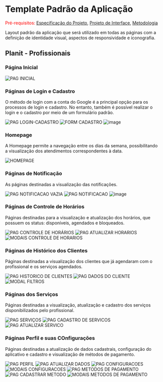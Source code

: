 # Template Padrão da Aplicação

<span style="color:red">Pré-requisitos: <a href="2-Especificação do Projeto.md"> Especificação do Projeto</a></span>, <a href="3-Projeto de Interface.md"> Projeto de Interface</a>, <a href="4-Metodologia.md"> Metodologia</a>

Layout padrão da aplicação que será utilizado em todas as páginas com a definição de identidade visual, aspectos de responsividade e iconografia.

## Planit - Profissionais 

### Página Inicial 

![PAG INICIAL](https://github.com/user-attachments/assets/f0fe0e69-3f28-4fd8-8214-f2c1638681a1)


### Páginas de Login e Cadastro

O método de login com a conta do Google é a principal opção para os processos de login e cadastro. No entanto, também é possível realizar o login e o cadastro por meio de um formulário padrão.

![PAG LOGIN-CADASTRO](https://github.com/user-attachments/assets/5d7bfcbb-8218-4a9b-8a1a-4152923192e5)
![FORM CADASTRO](https://github.com/user-attachments/assets/16557aec-3930-4fe6-ad54-dd9d174717e7)
![image](https://github.com/user-attachments/assets/bb978fb2-16ac-481f-8f7f-abe3a9aab9df)


### Homepage 

A Homepage permite a navegação entre os dias da semana, possibilitando a visualização dos atendimentos correspondentes à data.

![HOMEPAGE](https://github.com/user-attachments/assets/3c39e1a3-c21b-450a-948c-bc2396988e08)


### Páginas de Notificação 

As páginas destinadas a visualização das notificações.

![PAG NOTIFICACAO VAZIA](https://github.com/user-attachments/assets/a7d98f5d-1d7d-434c-b9e7-fdf017dbb980)
![PAG NOTIFICACAO](https://github.com/user-attachments/assets/07b327fe-f1cc-4b02-b884-1931708f39a4)
![image](https://github.com/user-attachments/assets/25b28dcf-9d6e-4627-a627-5bdd5f3ec16f)


### Páginas de Controle de Horários 

Páginas destinadas para a visualização e atualização dos horários, que possuem os status: disponíveis, agendados e bloqueados. 

![PAG CONTROLE DE HORÁRIOS](https://github.com/user-attachments/assets/096d4cbf-a097-4676-bca0-1f0fb94a6ef5)
![PAG ATUALIZAR HORARIOS](https://github.com/user-attachments/assets/18c7dec4-cb27-4584-91c5-f2f5123eba2e)
![MODAIS CONTROLE DE HORARIOS](https://github.com/user-attachments/assets/7d51beae-a21d-40aa-b413-55d3ab419f09)


### Páginas de Histórico dos Clientes 

Páginas destinadas a visualização dos clientes que já agendaram com o profissional e os serviços agendados. 

![PAG HISTORICO DE CLIENTES](https://github.com/user-attachments/assets/0197643f-acf5-4f07-b5b2-10bb36bc3703)
![PAG DADOS DO CLIENTE](https://github.com/user-attachments/assets/22fc22bf-6e5f-451d-9e74-e227d30300db)
![MODAL FILTROS](https://github.com/user-attachments/assets/b0561ce4-ae0e-422a-a09f-c27bfff1bb54)


### Páginas dos Serviços 

Páginas destinadas a visualização, atualização e cadastro dos serviços disponibilizados pelo profissional.

![PAG SERVIÇOS](https://github.com/user-attachments/assets/66eebca4-dadf-470a-b6d9-396edbfeddd7)
![PAG CADASTRO DE SERVICOS](https://github.com/user-attachments/assets/bdd5c1c3-5f55-42a9-a095-76e50d52a59e)
![PAG ATUALIZAR SERVICO](https://github.com/user-attachments/assets/3ea389b3-0da0-4eab-9a6e-ed38dc25d523)


### Páginas Perfil e suas COnfigurações 

Páginas destinadas a atualização de dados cadastrais, configuração do aplicativo e cadastro e visualização de métodos de pagamento.

![PAG PERFIL](https://github.com/user-attachments/assets/fcc06015-93cc-41b3-955b-9ad89b246d71)
![PAG ATUALIZAR DADOS](https://github.com/user-attachments/assets/1f053448-9121-4c3c-828d-bee31c840a8e)
![PAG CONFIGURACOES](https://github.com/user-attachments/assets/d69f1b64-e4b6-4811-ae44-1ad864265e99)
![MODAIS CONFIGURACOES](https://github.com/user-attachments/assets/0b239061-7cb4-40a2-8919-1048e825bbdf)
![PAG METODOS DE PAGAMENTO](https://github.com/user-attachments/assets/0723d9dd-ea83-4037-914e-f270c2d9612e)
![PAG CADASTRAR METODO](https://github.com/user-attachments/assets/07a8b1d8-0537-44a8-9d2a-dba970d2b77a)
![MODAIS METODOS DE PAGAMENTO](https://github.com/user-attachments/assets/3b2755c7-6139-493b-8c95-aadc4e645fda)










